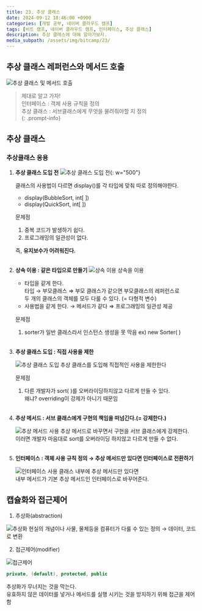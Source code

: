 ```yaml
---
title: 23. 추상 클래스
date: 2024-09-12 18:46:00 +0900
categories: [개발 공부, 네이버 클라우드 캠프]
tags: [비트 캠프, 네이버 클라우드 캠프, 인터페이스, 추상 클래스] 
description: 추상 클래스에 대해 알아가보자.
media_subpath: /assets/img/bitcamp/23/
---
```

## 추상 클래스 레퍼런스와 메서드 호출

![추상 클래스 및 메서드 호출](img1.png)

> 제대로 알고 가자!   
> 인터페이스 : 객체 사용 규칙을 정의   
> 추상 클래스 : 서브클래스에게 무엇을 물려줘야할 지 정의   
{: .prompt-info}

## 추상 클래스
### 추상클래스 응용

1. **추상 클래스 도입 전**
![추상 클래스 도입 전](img2.png){: w="500"}

    클래스의 사용법이 다르면 display()를 각 타입에 맞춰 따로 정의해야한다.
    - display(BubbleSort, int[ ])
    - display(QuickSort, int[ ])

    문제점
    1. 중복 코드가 발생하기 쉽다.   
    2. 프로그래밍의 일관성이 없다.
    
    즉, **유지보수가 어려워진다.**
<br><br>

2. **상속 이용 : 같은 타입으로 만들기**
    ![상속 이용](img3.png)
    상속을 이용
    - 타입을 같게 한다.   
    타입 → 부모클래스 ⇒ 부모 클래스가 같으면 부모클래스의 레퍼런스로   
    두 개의 클래스의 객체를 모두 다룰 수 있다. (= 다형적 변수)
    - 사용법을 같게 한다. → 메서드가 같다 ⇒ 프로그래밍의 일관성 제공

    문제점
    1. sorter가 일반 클래스라서 인스턴스 생성을 못 막음 ex) new Sorter(  )
<br><br>

3. **추상 클래스 도입 : 직접 사용을 제한**
    
    ![추상 클래스 도입](img4.png)
    추상 클래스를 도입해 직접적인 사용을 제한한다

    문제점
    1. 다른 개발자가 sort(  )를 오버라이딩하지않고 다르게 만들 수 있다.   
    왜냐? overriding이 강제가 아니기 때문임 
<br><br>

4. **추상 메서드 : 서브 클래스에게 구현의 책임을 떠넘긴다.(= 강제한다.)**

    ![추상 메서드 사용](img5.png)
    추상 메서드로 바꾸면서 구현을 서브 클래스에게 강제한다.   
    이러면 개발자 마음대로 sort를 오버라이딩 하지않고 다르게 만들 수 없다.
<br><br>

5. **인터페이스 : 객체 사용 규칙 정의 → 추상 메서드만 있다면 인터페이스로 전환하기**
    
    ![인터페이스 사용](img6.png)
    클래스 내부에 추상 메서드만 있다면   
    내부 메서드가 기본 추상 메서드인 인터페이스로 바꾸어준다.

## 캡슐화와 접근제어
1. 추상화(abstraction)

![추상화](img7.png)
현실의 개념이나 사물, 물체등을 컴퓨터가 다룰 수 있는 정의 → 데이터, 코드로 변환

2. 접근제어(modifier)

![접근제어](img8.png)

```java
private, (default), protected, public
```
추상화가 무너지는 것을 막는다.   
유효하지 않은 데이터를 넣거나 메서드를 실행 시키는 것을 방지하기 위해 접근을 제어함